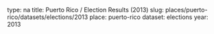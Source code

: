 type: na
title: Puerto Rico / Election Results (2013)
slug: places/puerto-rico/datasets/elections/2013
place: puerto-rico
dataset: elections
year: 2013
